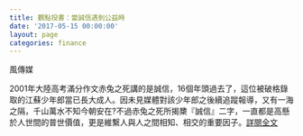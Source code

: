 ```yaml
---
title: 觀點投書：當誠信遇到公益時
date: '2017-05-15 00:00:00'
layout: page
categories: finance
---
```


風傳媒
 
2001年大陸高考滿分作文赤兔之死講的是誠信，16個年頭過去了，這位被破格錄取的江蘇少年郎當已長大成人。因未見媒體對該少年郎之後續追蹤報導，又有一海之隔，千山萬水不知今朝安在?不過赤兔之死所揭櫫『誠信』二字，一直都是高懸於人世間的普世價值，更是維繫人與人之間相知、相交的重要因子。[詳閱全文](http://www.storm.mg/article/264107)